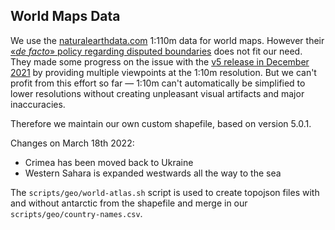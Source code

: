 ## World Maps Data

We use the [naturalearthdata.com](https://www.naturalearthdata.com/downloads/) 1:110m data for world maps. However their [«_de facto_» policy regarding disputed boundaries](https://www.naturalearthdata.com/about/disputed-boundaries-policy/) does not fit our need. They made some progress on the issue with the [v5 release in December 2021](https://github.com/nvkelso/natural-earth-vector/releases/tag/v5.0.0) by providing multiple viewpoints at the 1:10m resolution. But we can't profit from this effort so far — 1:10m can't automatically be simplified to lower resolutions without creating unpleasant visual artifacts and major inaccuracies.

Therefore we maintain our own custom shapefile, based on version 5.0.1.

Changes on March 18th 2022:

- Crimea has been moved back to Ukraine
- Western Sahara is expanded westwards all the way to the sea

The `scripts/geo/world-atlas.sh` script is used to create topojson files with and without antarctic from the shapefile and merge in our `scripts/geo/country-names.csv`.
